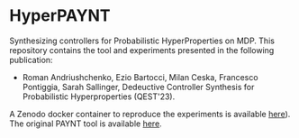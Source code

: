 # HyperPAYNT
Synthesizing controllers for Probabilistic HyperProperties on MDP. This repository contains the tool and experiments presented in the following publication: 
- Roman Andriushchenko, Ezio Bartocci, Milan Ceska, Francesco Pontiggia, Sarah Sallinger, Dedeuctive Controller Synthesis for Probabilistic Hyperproperties (QEST'23).

A Zenodo docker container to reproduce the experiments is available [here](https://zenodo.org/records/7966215)).
The original PAYNT tool is available [here](https://github.com/randriu/synthesis).
